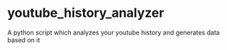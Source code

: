 # youtube_history_analyzer
A python script which analyzes your youtube history and generates data based on it
